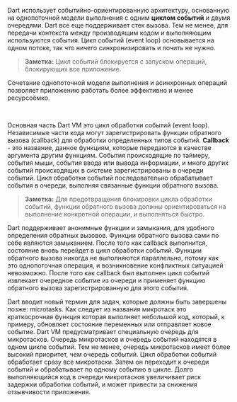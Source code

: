 <!--
title: Dart VM модель испол&shy;не&shy;ния
date: 2015/08/05
id: 451b37a7-b826-408d-adbc-84cb7bfc9bd4
status: Готовится к публикации
not_ready: false
next_post:  posts/2014/09/07/Sending_and_receiving_real-time_data_with_WebSockets.html
prev_post: #
labels:
  - Dart
-->

Dart использует событийно-ориентированную архитектуру, основанную на однопоточной модели выполнения с одним **циклом событий** и двумя очередями. Dart все еще поддерживает стек вызова. Тем не менее, для передачи контекста между производящим кодом и выполняющим используются события. Цикл событий (event loop) основывается на одном потоке, так что ничего синхронизировать и лочить не нужно.

> **Заметка:** Цикл событий блокируется с запуском операций, блокирующих все приложение.

Сочетание однопоточной модели выполнения и асинхронных операций позволяет приложению работать более эффективно и менее ресурсоёмко.

<br><p class='column'> Основнaя часть Dart VM это цикл обработки событий (event loop). Независимые части кода могут зарегистрировать функции обратного вызова (callback) для обработки определенных типов событий. <strong>Callback</strong> - это название, данное функциям, которые передаются в качестве аргумента другим функциям. События происходящие по таймеру, события мыши, события ввода или вывода информации, и много других событий происходящих в системе зарегистрированы в очереди событий. Цикл обработки событий последовательно обрабатывает события в очереди, выполняя связанные функции обратного вызова.</p>

> **Заметка:** Для предотвращения блокировки цикла обработки событий, функции обратного вызова должны ориентироваться на выполнение конкретной операции, и выполняться быстро.

Dart поддерживает анонимные функции и замыкания, для удобного определения обратных вызовов. Функции обратного вызова сами по себе являются замыканием. После того как callback выполнится, состояние вновь перейдет в цикл обработки событий. Функции обратного вызова никогда не выполняются параллельно, потому как это однопоточная операция, и возникновение конфликтных ситуацией невозможно.
После того как callback был выполнен цикл событий извлекает очередное событие из очереди и применяет функцию обратного вызова зарегистрированную для этого события.

Dart вводит новый термин для задач, которые должны быть завершены позже: microtasks. Как следует из названия микротаск это краткосрочная функция которая выполняет небольшой код, который, к примеру, обновляет состояние переменных или отправляет новое событие. Dart VM предусматривает специальную очередь для микротасков. Очередь микротасков и очередь событий находятся в одном цикле событий. Тем не менее, очередь микротасков имеет более высокий приоритет, чем очередь событий. Цикл обработки событий обработает сразу все микротаски. Затем он переходит к очереди событий и обрабатывает по одному событию в цикле. Долго выполняющийся код в очереди микротасков увеличивает риск задержки обработки событий, и может привести за снижения отзывчивости приложения.
